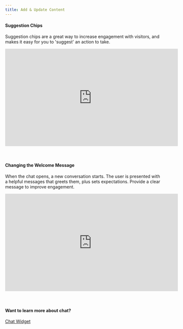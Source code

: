 ```yaml
---
title: Add & Update Content
---
```


<div style={{width: '90%'}}>

<h4>Suggestion Chips</h4>

<p>Suggestion chips are a great way to increase engagement with visitors, and makes it easy for you to 'suggest' an action to take.
</p>

<iframe width="560" height="315" src="https://www.youtube.com/embed/zjWwx1qGSLo?si=1LdzDkejVbFyENcj" title="YouTube video player" frameborder="0" allow="accelerometer; autoplay; clipboard-write; encrypted-media; gyroscope; picture-in-picture; web-share" allowfullscreen></iframe>

<br/>
<br/>
<br/>


</div>

<div style={{width: '90%'}}>

<h4>Changing the Welcome Message</h4>

<p>When the chat opens, a new conversation starts.  The user is presented with a helpful messages that greets them, plus sets expectations.  Provide a clear message to improve engagement.
</p>

<iframe width="560" height="315" src="https://www.youtube.com/embed/IHt4kUxKx04?si=eugSslOykHFVOoc4" title="YouTube video player" frameborder="0" allow="accelerometer; autoplay; clipboard-write; encrypted-media; gyroscope; picture-in-picture; web-share" allowfullscreen></iframe>

<br/>
<br/>
<br/>
<h4>Want to learn more about chat? </h4>

[Chat Widget](/docs/channels/channel-chat-widget)

</div>